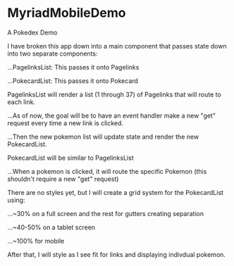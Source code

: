 # MyriadMobileDemo
A Pokedex Demo

I have broken this app down into a main component that passes state down into two separate components:

  ...PagelinksList: This passes it onto Pagelinks
  
  ...PokecardList: This passes it onto Pokecard
    
PagelinksList will render a list (1 through 37) of Pagelinks that will route to each link.

  ...As of now, the goal will be to have an event handler make a new "get" request every time a new link is clicked.
  
  ...Then the new pokemon list will update state and render the new PokecardList.

PokecardList will be similar to PagelinksList

  ...When a pokemon is clicked, it will route the specific Pokemon (this shouldn't require a new "get" request)
  
There are no styles yet, but I will create a grid system for the PokecardList using:

  ...~30% on a full screen and the rest for gutters creating separation
  
  ...~40-50% on a tablet screen
  
  ...~100% for mobile

After that, I will style as I see fit for links and displaying indivdual pokemon.
